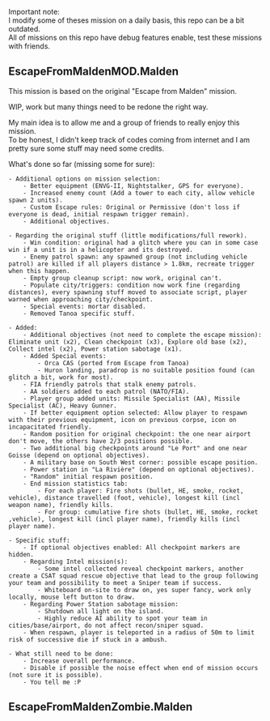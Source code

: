 Important note:  
I modify some of theses mission on a daily basis, this repo can be a bit outdated.  
All of missions on this repo have debug features enable, test these missions with friends.

## EscapeFromMaldenMOD.Malden  
This mission is based on the original "Escape from Malden" mission.  
  
WIP, work but many things need to be redone the right way.  
  
My main idea is to allow me and a group of friends to really enjoy this mission.  
To be honest, I didn't keep track of codes coming from internet and I am pretty sure some stuff may need some credits.  
  
What's done so far (missing some for sure):
```
- Additional options on mission selection:
	- Better equipment (ENVG-II, Nightstalker, GPS for everyone).
	- Increased enemy count (Add a tower to each city, allow vehicle spawn 2 units).
	- Custom Escape rules: Original or Permissive (don't loss if everyone is dead, initial respawn trigger remain).
	- Additional objectives.

- Regarding the original stuff (little modifications/full rework).
	- Win condition: original had a glitch where you can in some case win if a unit is in a helicopter and its destroyed.
	- Enemy patrol spawn: any spawned group (not including vehicle patrol) are killed if all players distance > 1.8km, recreate trigger when this happen.
	- Empty group cleanup script: now work, original can't.
	- Populate city/triggers: condition now work fine (regarding distances), every spawning stuff moved to associate script, player warned when approaching city/checkpoint.
	- Special events: mortar disabled.
	- Removed Tanoa specific stuff.

- Added:
	- Additional objectives (not need to complete the escape mission): Eliminate unit (x2), Clean checkpoint (x3), Explore old base (x2), Collect intel (x2), Power station sabotage (x1).
	- Added Special events: 
		- Orca CAS (ported from Escape from Tanoa)
		- Huron landing, paradrop is no suitable position found (can glitch a bit, work for most).
	- FIA friendly patrols that stalk enemy patrols.
	- AA soldiers added to each patrol (NATO/FIA).
	- Player group added units: Missile Specialist (AA), Missile Specialist (AC), Heavy Gunner.
	- If better equipment option selected: Allow player to respawn with their previous equipment, icon on previous corpse, icon on incapacitated friendly.
	- Random position for original checkpoint: the one near airport don't move, the others have 2/3 positions possible.
	- Two additional big checkpoints around "Le Port" and one near Goisse (depend on optional objectives).
	- A military base on South West corner: possible escape position.
	- Power station in "La Rivière" (depend on optional objectives).
	- "Random" initial respawn position.
	- End mission statistics tab: 
		- For each player: Fire shots (bullet, HE, smoke, rocket, vehicle), distance travelled (foot, vehicle), longest kill (incl weapon name), friendly kills.
		- For group: cumulative fire shots (bullet, HE, smoke, rocket ,vehicle), longest kill (incl player name), friendly kills (incl player name).

- Specific stuff:
	- If optional objectives enabled: All checkpoint markers are hidden.
	- Regarding Intel mission(s):
		- Some intel collected reveal checkpoint markers, another create a CSAT squad rescue objective that lead to the group following your team and possibility to meet a Sniper team if success.
		- Whiteboard on-site to draw on, yes super fancy, work only locally, mouse left button to draw.
	- Regarding Power Station sabotage mission:
		- Shutdown all light on the island.
		- Highly reduce AI ability to spot your team in cities/base/airport, do not affect recon/sniper squad.
	- When respawn, player is teleported in a radius of 50m to limit risk of successive die if stuck in a ambush.
	
- What still need to be done:
	- Increase overall performance.
	- Disable if possible the noise effect when end of mission occurs (not sure it is possible).
	- You tell me :P
```

## EscapeFromMaldenZombie.Malden




